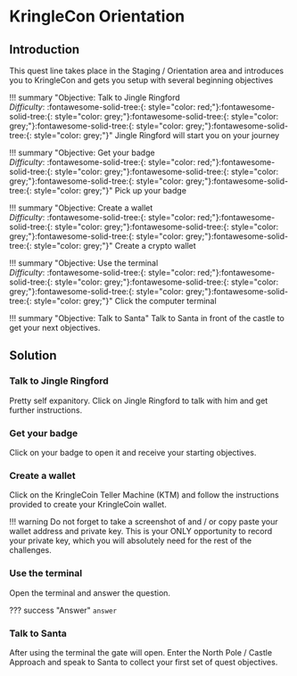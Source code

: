 # KringleCon Orientation

## Introduction 

This quest line takes place in the Staging / Orientation area and introduces you to KringleCon and gets you setup with several beginning objectives

!!! summary "Objective: Talk to Jingle Ringford<br>*Difficulty*: :fontawesome-solid-tree:{: style="color: red;"}:fontawesome-solid-tree:{: style="color: grey;"}:fontawesome-solid-tree:{: style="color: grey;"}:fontawesome-solid-tree:{: style="color: grey;"}:fontawesome-solid-tree:{: style="color: grey;"}"
    Jingle Ringford will start you on your journey

!!! summary "Objective: Get your badge<br>*Difficulty*: :fontawesome-solid-tree:{: style="color: red;"}:fontawesome-solid-tree:{: style="color: grey;"}:fontawesome-solid-tree:{: style="color: grey;"}:fontawesome-solid-tree:{: style="color: grey;"}:fontawesome-solid-tree:{: style="color: grey;"}"
    Pick up your badge

!!! summary "Objective: Create a wallet<br>*Difficulty*: :fontawesome-solid-tree:{: style="color: red;"}:fontawesome-solid-tree:{: style="color: grey;"}:fontawesome-solid-tree:{: style="color: grey;"}:fontawesome-solid-tree:{: style="color: grey;"}:fontawesome-solid-tree:{: style="color: grey;"}"
    Create a crypto wallet

!!! summary "Objective: Use the terminal<br>*Difficulty*: :fontawesome-solid-tree:{: style="color: red;"}:fontawesome-solid-tree:{: style="color: grey;"}:fontawesome-solid-tree:{: style="color: grey;"}:fontawesome-solid-tree:{: style="color: grey;"}:fontawesome-solid-tree:{: style="color: grey;"}"
    Click the computer terminal

!!! summary "Objective: Talk to Santa"
    Talk to Santa in front of the castle to get your next objectives.

## Solution

### Talk to Jingle Ringford

Pretty self expanitory.  Click on Jingle Ringford to talk with him and get further instructions.

### Get your badge

Click on your badge to open it and receive your starting objectives.

### Create a wallet

Click on the KringleCoin Teller Machine (KTM) and follow the instructions provided to create your KringleCoin wallet.

!!! warning 
    Do not forget to take a screenshot of and / or copy paste your wallet address and private key.  This is your ONLY opportunity to record your private key, which you will absolutely need for the rest of the challenges.

### Use the terminal

Open the terminal and answer the question.

??? success "Answer"
    `answer`

### Talk to Santa

After using the terminal the gate will open.  Enter the North Pole / Castle Approach and speak to Santa to collect your first set of quest objectives.
